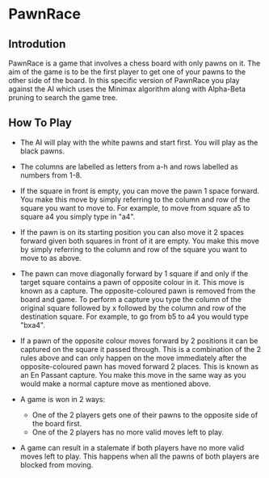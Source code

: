 # PawnRace

## Introdution
PawnRace is a game that involves a chess board with only pawns on it. The aim of the game is to be the first player to get one of your pawns to the other side of the board. In this specific version of PawnRace you play against the AI which uses the Minimax algorithm along with Alpha-Beta pruning to search the game tree.

## How To Play

* The AI will play with the white pawns and start first. You will play as the black pawns.

* The columns are labelled as letters from a-h and rows labelled as numbers from 1-8. 

* If the square in front is empty, you can move the pawn 1 space forward. You make this move by simply referring to the column and row of the square you want to move to. For example, to move from square a5 to square a4 you simply type in "a4".

* If the pawn is on its starting position you can also move it 2 spaces forward given both squares in front of it are empty. You make this move by simply referring to the column and row of the square you want to move to as above.

* The pawn can move diagonally forward by 1 square if and only if the target square contains a pawn of opposite colour in it. This move is known as a capture. The opposite-coloured pawn is removed from the board and game. To perform a capture you type the column of the original square followed by x followed by the column and row of the destination square. For example, to go from b5 to a4 you would type "bxa4".

* If a pawn of the opposite colour moves forward by 2 positions it can be captured on the square it passed through. This is a combination of the 2 rules above and can only happen on the move immediately after the opposite-coloured pawn has moved forward 2 places. This is known as an En Passant capture. You make this move in the same way as you would make a normal capture move as mentioned above.


* A game is won in 2 ways:
  * One of the 2 players gets one of their pawns to the opposite side of the board first.
  * One of the 2 players has no more valid moves left to play. 

* A game can result in a stalemate if both players have no more valid moves left to play. This happens when all the pawns of both players are blocked from moving.







